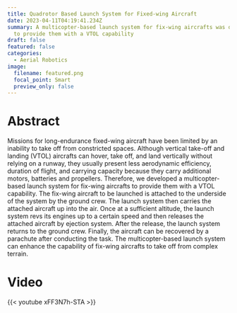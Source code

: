 ```yaml
---
title: Quadrotor Based Launch System for Fixed-wing Aircraft
date: 2023-04-11T04:19:41.234Z
summary: A multicopter-based launch system for fix-wing aircrafts was developed
  to provide them with a VTOL capability
draft: false
featured: false
categories:
  - Aerial Robotics
image:
  filename: featured.png
  focal_point: Smart
  preview_only: false
---
```

# Abstract


Missions for long-endurance fixed-wing aircraft have been limited by an inability to take off from constricted spaces. Although vertical take-off and landing (VTOL) aircrafts can hover, take off, and land vertically without relying on a runway, they usually present less aerodynamic efficiency, duration of flight, and carrying capacity because they carry additional motors, batteries and propellers. Therefore, we developed a multicopter-based launch system for fix-wing aircrafts to provide them with a VTOL capability. The fix-wing aircraft to be launched is attached to the underside of the system by the ground crew. The launch system then carries the attached aircraft up into the air. Once at a sufficient altitude, the launch system revs its engines up to a certain speed and then releases the attached aircraft by ejection system. After the release, the launch system returns to the ground crew. Finally, the aircraft can be recovered by a parachute after conducting the task. The multicopter-based launch system can enhance the capability of fix-wing aircrafts to take off from complex terrain.



# V﻿ideo

{{< youtube xFF3N7h-STA >}}
